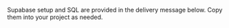Supabase setup and SQL are provided in the delivery message below. Copy them into your project as needed.
